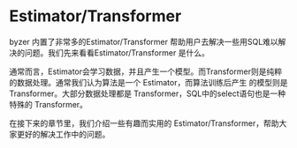 # Estimator/Transformer

byzer 内置了非常多的Estimator/Transformer 帮助用户去解决一些用SQL难以解决的问题。我们先来看看Estimator/Transformer
是什么。

通常而言，Estimator会学习数据，并且产生一个模型。而Transformer则是纯粹的数据处理。通常我们认为算法是一个 Estimator，而算法训练后产生
的模型则是 Transformer。大部分数据处理都是 Transformer，SQL中的select语句也是一种特殊的 Transformer。

在接下来的章节里，我们介绍一些有趣而实用的 Estimator/Transformer，帮助大家更好的解决工作中的问题。